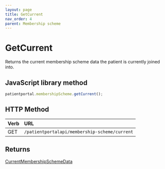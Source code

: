 ```yaml
---
layout: page
title: GetCurrent
nav_order: 4
parent: Membership scheme
---
```


# GetCurrent

Returns the current membership scheme data the patient is currently joined into.

## JavaScript library method

```javascript
patientportal.membershipScheme.getCurrent();
```

## HTTP Method

| Verb | URL                                               |
|:-----|:--------------------------------------------------|
| GET | `/patientportalapi/membership-scheme/current` |

## Returns

[CurrentMembershipSchemeData](../objects-and-data-types/currentmembershipschemedata)
